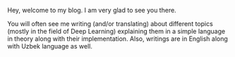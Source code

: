 Hey, welcome to  my blog. I am very glad to see you there.

You will often see me writing (and/or translating) about different topics (mostly in the field of Deep Learning) explaining them in a simple language in theory along with their implementation. Also, writings are in English along with Uzbek language as well.

